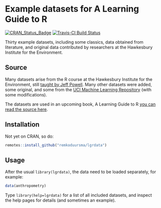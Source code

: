 # Example datasets for A Learning Guide to R

[![CRAN\_Status\_Badge](http://www.r-pkg.org/badges/version/lgrdata)](https://cran.r-project.org/package=lgrdata) [![Travis-CI Build Status](https://travis-ci.org/RemkoDuursma/lgrdata.svg?branch=master)](https://travis-ci.org/RemkoDuursma/lgrdata)

Thirty example datasets, including some classics, data obtained from literature, 
and original data contributed by researchers at the Hawkesbury Institute for the Environment.

## Source

Many datasets arise from the R course at the Hawkesbury Institute for the Environment, still [taught by Jeff Powell](https://www.westernsydney.edu.au/hie/events/data_analysis_r). Many other datasets were added, some original, and some from the [UCI Machine Learning Repository](https://archive.ics.uci.edu/ml/index.php) (with some modifications).

The datasets are used in an upcoming book, A Learning Guide to R [you can read the source here](https://github.com/remkoduursma/prcr).


## Installation

Not yet on CRAN, so do:

```r
remotes::install_github("remkoduursma/lgrdata")
```

## Usage

After the usual `library(lgrdata)`, the data need to be loaded separately, for example:

```r
data(anthropometry)
```

Type `library(help=lgrdata)` for a list of all included datasets, and inspect the help pages for details (and sometimes an example).

